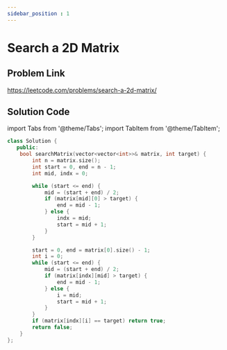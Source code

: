 ```yaml
---
sidebar_position : 1
---
```


# Search a 2D Matrix

## Problem Link
https://leetcode.com/problems/search-a-2d-matrix/

## Solution Code

import Tabs from '@theme/Tabs';
import TabItem from '@theme/TabItem';

<Tabs>
<TabItem value="cpp" label="C++">

```cpp
class Solution {
   public:
    bool searchMatrix(vector<vector<int>>& matrix, int target) {
        int n = matrix.size();
        int start = 0, end = n - 1;
        int mid, indx = 0;

        while (start <= end) {
            mid = (start + end) / 2;
            if (matrix[mid][0] > target) {
                end = mid - 1;
            } else {
                indx = mid;
                start = mid + 1;
            }
        }

        start = 0, end = matrix[0].size() - 1;
        int i = 0;
        while (start <= end) {
            mid = (start + end) / 2;
            if (matrix[indx][mid] > target) {
                end = mid - 1;
            } else {
                i = mid;
                start = mid + 1;
            }
        }
        if (matrix[indx][i] == target) return true;
        return false;
    }
};
```
</TabItem>
</Tabs>
